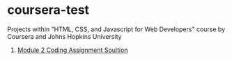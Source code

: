 # coursera-test
Projects within "HTML, CSS, and Javascript for Web Developers" course by Coursera and Johns Hopkins University

1. <a href="https://boniverski.github.io/coursera-test/module2-solution/" target="_blank">Module 2 Coding Assignment Soultion</a>
